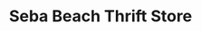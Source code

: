 ---
title: "Seba Beach Thrift Store"
url: /seba-beach/seba-beach-thrift-store/
shop: Gebrauchtwaren
---